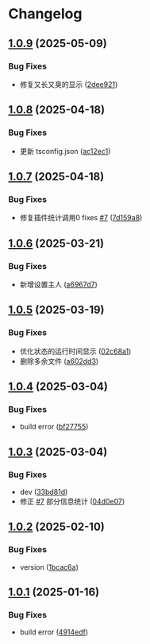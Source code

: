 # Changelog

## [1.0.9](https://github.com/KarinJS/karin-plugin-basic/compare/v1.0.8...v1.0.9) (2025-05-09)


### Bug Fixes

* 修复又长又臭的显示 ([2dee921](https://github.com/KarinJS/karin-plugin-basic/commit/2dee9213d97455aed918330f4f849e92f18e7980))

## [1.0.8](https://github.com/KarinJS/karin-plugin-basic/compare/v1.0.7...v1.0.8) (2025-04-18)


### Bug Fixes

* 更新 tsconfig.json ([ac12ec1](https://github.com/KarinJS/karin-plugin-basic/commit/ac12ec12818f6827374bdc1191409ea3781f73f2))

## [1.0.7](https://github.com/KarinJS/karin-plugin-basic/compare/v1.0.6...v1.0.7) (2025-04-18)


### Bug Fixes

* 修复插件统计调用0 fixes [#7](https://github.com/KarinJS/karin-plugin-basic/issues/7) ([7d159a8](https://github.com/KarinJS/karin-plugin-basic/commit/7d159a8f27653cbe9a6d896717d3380b21f3cad0))

## [1.0.6](https://github.com/KarinJS/karin-plugin-basic/compare/v1.0.5...v1.0.6) (2025-03-21)


### Bug Fixes

* 新增设置主人 ([a6967d7](https://github.com/KarinJS/karin-plugin-basic/commit/a6967d78541751e8cfbf54581327a8d29e8561c3))

## [1.0.5](https://github.com/KarinJS/karin-plugin-basic/compare/v1.0.4...v1.0.5) (2025-03-19)


### Bug Fixes

* 优化状态的运行时间显示 ([02c68a1](https://github.com/KarinJS/karin-plugin-basic/commit/02c68a1442b33d3f45efc523a906ff2f995a5489))
* 删除多余文件 ([a602dd3](https://github.com/KarinJS/karin-plugin-basic/commit/a602dd3469a4b8072393014fa2585ff1d61922e5))

## [1.0.4](https://github.com/KarinJS/karin-plugin-basic/compare/v1.0.3...v1.0.4) (2025-03-04)


### Bug Fixes

* build error ([bf27755](https://github.com/KarinJS/karin-plugin-basic/commit/bf27755cbb24647998fee41b89e1cb30f8b7c6fe))

## [1.0.3](https://github.com/KarinJS/karin-plugin-basic/compare/v1.0.2...v1.0.3) (2025-03-04)


### Bug Fixes

* dev ([33bd81d](https://github.com/KarinJS/karin-plugin-basic/commit/33bd81d22200134436481ef85e6ae26d6ed5974c))
* 修正 [#7](https://github.com/KarinJS/karin-plugin-basic/issues/7)  部分信息统计 ([04d0e07](https://github.com/KarinJS/karin-plugin-basic/commit/04d0e07c768a0cd6cfda007de38ff4befde986e9))

## [1.0.2](https://github.com/KarinJS/karin-plugin-basic/compare/v1.0.1...v1.0.2) (2025-02-10)


### Bug Fixes

* version ([1bcac6a](https://github.com/KarinJS/karin-plugin-basic/commit/1bcac6a81c6503c61af3038ea3d603bd475e7d98))

## [1.0.1](https://github.com/KarinJS/karin-plugin-basic/compare/v1.0.0...v1.0.1) (2025-01-16)


### Bug Fixes

* build error ([4914edf](https://github.com/KarinJS/karin-plugin-basic/commit/4914edf0c722ce85c691cf9d0b647d8a7db8bba6))
